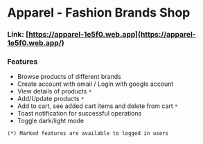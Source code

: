 # Apparel - Fashion Brands Shop

### Link: [https://apparel-1e5f0.web.app](https://apparel-1e5f0.web.app/)

### Features

- Browse products of different brands
- Create account with email / Login with google account
- View details of products `*`
- Add/Update products `*`
- Add to cart, see added cart items and delete from cart `*`
- Toast notification for successful operations
- Toggle dark/light mode

`(*) Marked features are available to logged in users`
